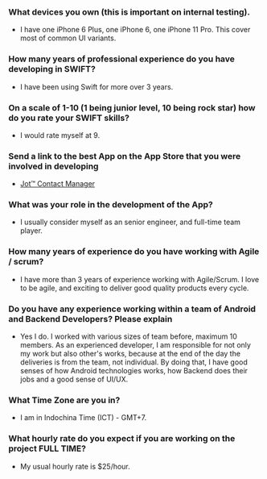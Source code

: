 ### What devices you own (this is important on internal testing).
- I have one iPhone 6 Plus, one iPhone 6, one iPhone 11 Pro. This cover most of common UI variants.
### How many years of professional experience do you have developing in SWIFT?
- I have been using Swift for more over 3 years.
### On a scale of 1-10 (1 being junior level, 10 being rock star) how do you rate your SWIFT skills?
- I would rate myself at 9.
### Send a link to the best App on the App Store that you were involved in developing
- [Jot™ Contact Manager](https://apps.apple.com/ca/app/jot-contacts-manager-crm/id1555270362)
### What was your role in the development of the App?
- I usually consider myself as an senior engineer, and full-time team player.
### How many years of experience do you have working with Agile / scrum?
- I have more than 3 years of experience working with Agile/Scrum. I love to be agile, and exciting to deliver good quality products every cycle.
### Do you have any experience working within a team of Android and Backend Developers? Please explain
- Yes I do. I worked with various sizes of team before, maximum 10 members. As an experienced developer, I am responsible for not only my work but also other's works, because at the end of the day the deliveries is from the team, not individual. By doing that, I have good senses of how Android technologies works, how Backend does their jobs and a good sense of UI/UX.
### What Time Zone are you in?
- I am in Indochina Time (ICT) - GMT+7.
### What hourly rate do you expect if you are working on the project FULL TIME?
- My usual hourly rate is $25/hour.
